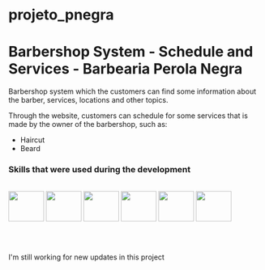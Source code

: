 # projeto_pnegra
<h1>Barbershop System - Schedule and Services - Barbearia Perola Negra</h1>

<p>Barbershop system which the customers can find some information about the barber, services, locations and other topics.</p>
<p>Through the website, customers can schedule for some services that is made by the owner of the barbershop, such as:</p>
<ul>
  <li>Haircut</li>
  <li>Beard</li>
 </ul>

<h3>Skills that were used during the development</h3>
<div style="display: inline_block"><br>
  <img align="center" height="60" width="70" src="https://cdn.jsdelivr.net/gh/devicons/devicon/icons/vuejs/vuejs-original.svg" />
  <img align="center" height="60" width="70" src="https://cdn.jsdelivr.net/gh/devicons/devicon/icons/nodejs/nodejs-original.svg" />
  <img align="center" height="60" width="70" src="https://cdn.jsdelivr.net/gh/devicons/devicon/icons/mysql/mysql-original-wordmark.svg" />
  <img align="center" height="60" width="70" src="https://cdn.jsdelivr.net/gh/devicons/devicon/icons/javascript/javascript-original.svg" />
  <img align="center" height="60" width="70" src="https://cdn.jsdelivr.net/gh/devicons/devicon/icons/html5/html5-original.svg" />
  <img align="center" height="60" width="70" src="https://cdn.jsdelivr.net/gh/devicons/devicon/icons/css3/css3-original.svg" />
</div>

<br><br>

<p>I'm still working for new updates in this project</p>
